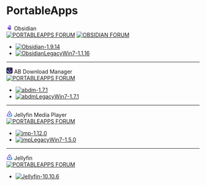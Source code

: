 # PortableApps

![Obsidian](https://raw.githubusercontent.com/xmha97/PortableApps/refs/heads/main/Source/ObsidianPortable/App/AppInfo/appicon_16.png) Obsidian  
[![PORTABLEAPPS FORUM](https://img.shields.io/badge/PORTABLEAPPS-FORUM-darkgreen?style=flat-square)](https://portableapps.com/node/68172) [![OBSIDIAN FORUM](https://img.shields.io/badge/OBSIDIAN-FORUM-darkgreen?style=flat-square)](https://forum.obsidian.md/t/windows-portable-version-of-obsidian/106638)  
- [![Obsidian-1.9.14](https://img.shields.io/badge/Obsidian-1.9.14-blue?style=flat-square)](https://github.com/xmha97/PortableApps/releases/download/obsidian-v1.9.14/ObsidianPortable_1.9.14_online.paf.exe)  
- [![ObsidianLegacyWin7-1.1.16](https://img.shields.io/badge/ObsidianLegacyWin7-1.1.16-blue?style=flat-square)](https://github.com/xmha97/PortableApps/releases/download/obsidian-v1.1.16/ObsidianPortableLegacyWin7_1.1.16_online.paf.exe)  

---

![AB Download Manager](https://raw.githubusercontent.com/xmha97/PortableApps/refs/heads/main/Source/abdmPortable/App/AppInfo/appicon_16.png) AB Download Manager  
[![PORTABLEAPPS FORUM](https://img.shields.io/badge/PORTABLEAPPS-FORUM-darkgreen?style=flat-square)](https://portableapps.com/node/79500)  
- [![abdm-1.7.1](https://img.shields.io/badge/abdm-1.7.1-blue?style=flat-square)](https://github.com/xmha97/PortableApps/releases/download/abdm-v1.7.1/abdmPortable_1.7.1_online.paf.exe)  
- [![abdmLegacyWin7-1.7.1](https://img.shields.io/badge/abdmLegacyWin7-1.6.2-blue?style=flat-square)](https://github.com/xmha97/PortableApps/releases/download/abdm-v1.6.2/abdmPortableLegacyWin7_1.6.2_online.paf.exe)  

---

![Jellyfin Media Player](https://raw.githubusercontent.com/xmha97/PortableApps/refs/heads/main/Source/jmpPortable/App/AppInfo/appicon_16.png) Jellyfin Media Player  
[![PORTABLEAPPS FORUM](https://img.shields.io/badge/PORTABLEAPPS-FORUM-darkgreen?style=flat-square)](https://portableapps.com/node/79524)  
- [![jmp-1.12.0](https://img.shields.io/badge/jmp-1.12.0-blue?style=flat-square)](https://github.com/xmha97/PortableApps/releases/download/jmp-v1.12.0/jmpPortable_1.12.0.paf.exe)  
- [![jmpLegacyWin7-1.5.0](https://img.shields.io/badge/jmpLegacyWin7-1.5.0-blue?style=flat-square)](https://github.com/xmha97/PortableApps/releases/download/jmp-v1.5.0/jmpPortableLegacyWin7_1.5.0.paf.exe)  

---

![Jellyfin](https://raw.githubusercontent.com/xmha97/PortableApps/refs/heads/main/Source/JellyfinPortable/App/AppInfo/appicon_16.png) Jellyfin  
[![PORTABLEAPPS FORUM](https://img.shields.io/badge/PORTABLEAPPS-FORUM-darkgreen?style=flat-square)](https://portableapps.com/node/00000)  
- [![Jellyfin-10.10.6](https://img.shields.io/badge/Jellyfin-10.10.6-blue?style=flat-square)](https://github.com/xmha97/PortableApps/releases/download/Jellyfin-v10.10.6/jmpPortable_10.10.6_online.paf.exe)  

